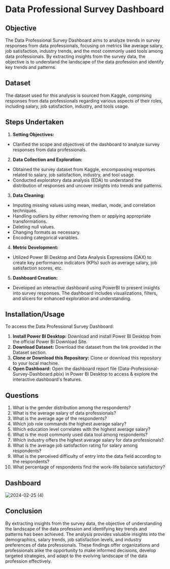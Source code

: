# Data Professional Survey Dashboard

## Objective
The Data Professional Survey Dashboard aims to analyze trends in survey responses from data professionals, focusing on metrics like average salary, job satisfaction, industry trends, and the most commonly used tools among data professionals. By extracting insights from the survey data, the objective is to understand the landscape of the data profession and identify key trends and patterns.


## Dataset
The dataset used for this analysis is sourced from Kaggle, comprising responses from data professionals regarding various aspects of their roles, including salary, job satisfaction, industry, and tools usage. 


## Steps Undertaken

1. **Setting Objectives:**
  - Clarified the scope and objectives of the dashboard to analyze survey responses from data professionals.
  
2. **Data Collection and Exploration:**
  - Obtained the survey dataset from Kaggle, encompassing responses related to salary, job satisfaction, industry, and tool usage.
  - Conducted exploratory data analysis (EDA) to understand the distribution of responses and uncover insights into trends and patterns.

3. **Data Cleaning:**
  - Imputing missing values using mean, median, mode, and correlation techniques.
  - Handling outliers by either removing them or applying appropriate transformations.
  - Deleting null values.
  - Changing formats as necessary.
  - Encoding categorical variables.
  
4. **Metric Development:**
  - Utilized Power BI Desktop and Data Analysis Expressions (DAX) to create key performance indicators (KPIs) such as average salary, job satisfaction scores, etc.

5. **Dashboard Creation:**
  - Developed an interactive dashboard using PowerBI to present insights into survey responses. The dashboard includes visualizations, filters, and slicers for enhanced exploration and understanding.


## Installation/Usage

To access the Data Professional Survey Dashboard:

1. **Install Power BI Desktop:** Download and install Power BI Desktop from the official Power BI Download Site.
2. **Download Dataset:** Download the dataset from the link provided in the Dataset section.
3. **Clone or Download this Repository:** Clone or download this repository to your local machine.
4. **Open Dashboard:** Open the dashboard report file (Data-Professional-Survey-Dashboard.pbix) in Power BI Desktop to access & explore the interactive dashboard's features.


## Questions
1. What is the gender distribution among the respondents?
2. What is the average salary of data professionals?
3. What is the average age of the respondents?
4. Which job role commands the highest average salary?
5. Which education level correlates with the highest average salary?
6. What is the most commonly used data tool among respondents?
7. Which industry offers the highest average salary for data professionals?
8. What is the average job satisfaction rating for salary among respondents?
9. What is the perceived difficulty of entry into the data field according to the respondents?
10. What percentage of respondents find the work-life balance satisfactory?


## Dashboard
![2024-02-25 (4)](https://github.com/SanyaGubrani/Data-Professional-Survey-Dashboard/assets/127206660/ed2d08c5-d4ed-4482-b2f3-e55fa26d9e27)


## Conclusion
By extracting insights from the survey data, the objective of understanding the landscape of the data profession and identifying key trends and patterns has been achieved. The analysis provides valuable insights into the demographics, salary trends, job satisfaction levels, and industry preferences of data professionals. These findings offer organizations and professionals alike the opportunity to make informed decisions, develop targeted strategies, and adapt to the evolving landscape of the data profession effectively.
